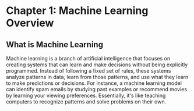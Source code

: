 # Chapter 1: Machine Learning Overview

## What is Machine Learning

Machine learning is a branch of artificial intelligence that focuses on creating systems that can learn and make decisions without being explicitly programmed. Instead of following a fixed set of rules, these systems analyze patterns in data, learn from those patterns, and use what they learn to make predictions or decisions. For instance, a machine learning model can identify spam emails by studying past examples or recommend movies by learning your viewing preferences. Essentially, it's like teaching computers to recognize patterns and solve problems on their own.